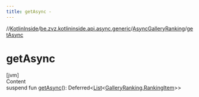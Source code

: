 ```yaml
---
title: getAsync -
---
```

//[KotlinInside](../../index.md)/[be.zvz.kotlininside.api.async.generic](../index.md)/[AsyncGalleryRanking](index.md)/[getAsync](get-async.md)



# getAsync  
[jvm]  
Content  
suspend fun [getAsync](get-async.md)(): Deferred<[List](https://kotlinlang.org/api/latest/jvm/stdlib/kotlin.collections/-list/index.html)<[GalleryRanking.RankingItem](../../be.zvz.kotlininside.api.generic/-gallery-ranking/-ranking-item/index.md)>>  



